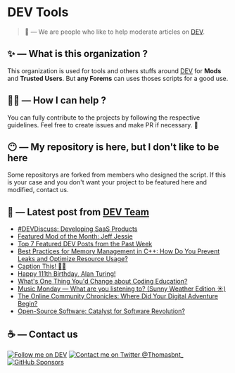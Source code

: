 # DEV Tools

> 🔧 — We are people who like to help moderate articles on [DEV](https://dev.to).

## ✨ — What is this organization ?

This organization is used for tools and others stuffs around [DEV](https://dev.to) for **Mods** and **Trusted Users**. But __any Forems__ can uses thoses scripts for a good use.


## 💪🏼 — How I can help ?

You can fully contribute to the projects by following the respective guidelines. Feel free to create issues and make PR if necessary. 🎉

## 😶 — My repository is here, but I don't like to be here

Some repositorys are forked from members who designed the script. If this is your case and you don't want your project to be featured here and modified, contact us.

## 📝 — Latest post from [DEV Team](https://dev.to/devteam)

<!-- BLOG-POST-LIST:START -->
- [#DEVDiscuss: Developing SaaS Products](https://dev.to/devteam/devdiscuss-developing-saas-products-2kob)
- [Featured Mod of the Month: Jeff Jessie](https://dev.to/devteam/featured-mod-of-the-month-jeff-jessie-5b6f)
- [Top 7 Featured DEV Posts from the Past Week](https://dev.to/devteam/top-7-featured-dev-posts-from-the-past-week-2cg4)
- [Best Practices for Memory Management in C++: How Do You Prevent Leaks and Optimize Resource Usage?](https://dev.to/devteam/best-practices-for-memory-management-in-c-how-do-you-prevent-leaks-and-optimize-resource-usage-277b)
- [Caption This! 🤔💭](https://dev.to/devteam/caption-this-3gje)
- [Happy 111th Birthday, Alan Turing!](https://dev.to/devteam/happy-111th-birthday-alan-turing-5271)
- [What&#39;s One Thing You&#39;d Change about Coding Education?](https://dev.to/devteam/whats-one-thing-youd-change-about-coding-education-nd6)
- [Music Monday — What are you listening to? &lpar;Sunny Weather Edition ☀️&rpar;](https://dev.to/devteam/music-monday-what-are-you-listening-to-sunny-weather-edition--1j5d)
- [The Online Community Chronicles: Where Did Your Digital Adventure Begin?](https://dev.to/devteam/the-online-community-chronicles-where-did-your-digital-adventure-begin-3f2p)
- [Open-Source Software: Catalyst for Software Revolution?](https://dev.to/devteam/open-source-software-catalyst-for-software-revolution-5f4d)
<!-- BLOG-POST-LIST:END -->


## ☕ — Contact us

[![Follow me on DEV](https://img.shields.io/badge/dev.to-%2308090A.svg?&style=for-the-badge&logo=dev.to&logoColor=white&alt=devto)](https://dev.to/thomasbnt)
[![Contact me on Twitter @Thomasbnt_](https://img.shields.io/badge/Contact%20me%20on%20Twitter-%231DA1F2.svg?&style=for-the-badge&logo=twitter&logoColor=white&alt=twitter)](https://twitter.com/messages/1142357270-1142357270?text=Hello,%20I%20contact%20you%20from%20devtotools%20&recipient_id=1142357270) [![GitHub Sponsors](https://img.shields.io/badge/Sponsor%20me-%23EA54AE.svg?&style=for-the-badge&logo=github-sponsors&logoColor=white)](https://github.com/sponsors/thomasbnt)


